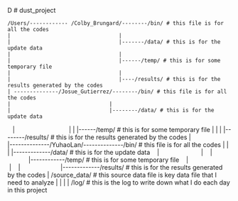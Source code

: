 D # dust_project



                                   
    /Users/------------ /Colby_Brungard/--------/bin/ # this file is for all the codes
    |                                  |
    |                                  |-------/data/ # this is for the update data
    |                                  |
    |                                  |------/temp/ # this is for some temporary file
    |                                  |
    |                                  |----/results/ # this is for the results generated by the codes                                
    | --------------/Josue_Gutierrez/--------/bin/ # this file is for all the codes
    |                               |
    |                               |--------/data/ # this is for the update data
    |                               |
    |                               |------/temp/ # this is for some temporary file
    |                               |
    |                               |--------/results/ # this is for the results generated by the codes 
    |                             
    |--------------/YuhaoLan/--------------/bin/ # this file is for all the codes
    |                        |
    |                        |-------------/data/ # this is for the update data
    |                        |
    |                        |------------/temp/ # this is for some temporary file 
    |                        |
    |                        |-------------/results/ # this is for the results generated by the codes
    |
    /source_data/ # this source data file is key data file that I need to analyze
    |
    |
    |
    |
    /log/    # this is the log to write down what I do each day in this project
